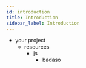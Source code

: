 ```yaml
---
id: introduction
title: Introduction
sidebar_label: Introduction
---
```


- your project
    - resources
        - js
            - badaso
